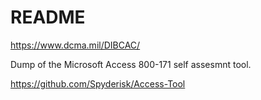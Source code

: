 #  README

https://www.dcma.mil/DIBCAC/

Dump of the Microsoft Access 800-171 self assesmnt tool.

https://github.com/Spyderisk/Access-Tool
